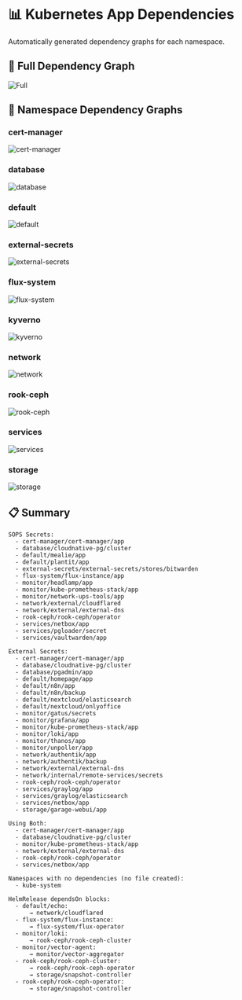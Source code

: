 # 📊 Kubernetes App Dependencies

Automatically generated dependency graphs for each namespace.

## 🔗 Full Dependency Graph

![Full](./DEPENDENCIES-full.png)

## 📂 Namespace Dependency Graphs

### cert-manager

![cert-manager](./DEPENDENCIES-cert-manager.png)

### database

![database](./DEPENDENCIES-database.png)

### default

![default](./DEPENDENCIES-default.png)

### external-secrets

![external-secrets](./DEPENDENCIES-external-secrets.png)

### flux-system

![flux-system](./DEPENDENCIES-flux-system.png)

### kyverno

![kyverno](./DEPENDENCIES-kyverno.png)

### network

![network](./DEPENDENCIES-network.png)

### rook-ceph

![rook-ceph](./DEPENDENCIES-rook-ceph.png)

### services

![services](./DEPENDENCIES-services.png)

### storage

![storage](./DEPENDENCIES-storage.png)

## 📋 Summary

```
SOPS Secrets:
  - cert-manager/cert-manager/app
  - database/cloudnative-pg/cluster
  - default/mealie/app
  - default/plantit/app
  - external-secrets/external-secrets/stores/bitwarden
  - flux-system/flux-instance/app
  - monitor/headlamp/app
  - monitor/kube-prometheus-stack/app
  - monitor/network-ups-tools/app
  - network/external/cloudflared
  - network/external/external-dns
  - rook-ceph/rook-ceph/operator
  - services/netbox/app
  - services/pgloader/secret
  - services/vaultwarden/app

External Secrets:
  - cert-manager/cert-manager/app
  - database/cloudnative-pg/cluster
  - database/pgadmin/app
  - default/homepage/app
  - default/n8n/app
  - default/n8n/backup
  - default/nextcloud/elasticsearch
  - default/nextcloud/onlyoffice
  - monitor/gatus/secrets
  - monitor/grafana/app
  - monitor/kube-prometheus-stack/app
  - monitor/loki/app
  - monitor/thanos/app
  - monitor/unpoller/app
  - network/authentik/app
  - network/authentik/backup
  - network/external/external-dns
  - network/internal/remote-services/secrets
  - rook-ceph/rook-ceph/operator
  - services/graylog/app
  - services/graylog/elasticsearch
  - services/netbox/app
  - storage/garage-webui/app

Using Both:
  - cert-manager/cert-manager/app
  - database/cloudnative-pg/cluster
  - monitor/kube-prometheus-stack/app
  - network/external/external-dns
  - rook-ceph/rook-ceph/operator
  - services/netbox/app

Namespaces with no dependencies (no file created):
  - kube-system

HelmRelease dependsOn blocks:
  - default/echo:
      → network/cloudflared
  - flux-system/flux-instance:
      → flux-system/flux-operator
  - monitor/loki:
      → rook-ceph/rook-ceph-cluster
  - monitor/vector-agent:
      → monitor/vector-aggregator
  - rook-ceph/rook-ceph-cluster:
      → rook-ceph/rook-ceph-operator
      → storage/snapshot-controller
  - rook-ceph/rook-ceph-operator:
      → storage/snapshot-controller
```
